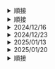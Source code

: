 <details> <summary>順接</summary>  <ul>

<table style="font-size: 14px;">
  <tr>
    <td><strong>2024/12/02</strong></td>
    <td>
      <p><strong>文法</strong>
        ～ようによっては ／ ～ようでは
      </p>
      
      <p><strong> 接続</strong>
      </p>
    
      <p><strong> 意味</strong> 
        要看怎么… ／　取决于…（的方式）　／　根据…（的方式）<br>
      </p>
      
      <p><strong> 例文 </strong>
        ●この状況も、見方ようによってはチャンスになる。
      </p>
        
      <p><strong> その他 </strong>
        ●よいお年をお迎えください。
      </p>
  </tr>

</table>


  <tr><td colspan="5"><strong>2024/12/16</strong></td></tr>
  <tr>
    <td> ～に即して </strong></td>
    <td> 接続</td>
    <td>
      ～に合わせて　／　按照…　／　依据…／　根据…　／　以…为基准
    </td>
    <td>●実状に即して考えよう</td>
    <td>
      ●液体　落とす／入れる　ー＞　耳の中に薬を落とす／耳の中に薬を入れる<br>
      ●体重が増えない　減る
      </td>
  </tr>
</table>
</ul>  </details>








<details> <summary>順接</summary>  <ul>

<table style="font-size: 14px;">
  <tr>
    <td><strong> 文法</strong></td>
    <td><strong> 接続</strong></td>
    <td><strong> 意味</strong></td>
    <td><strong> 例文 </strong></td>
    <td><strong> 備考（そのほか） </strong></td>
  </tr>

  <tr><td colspan="5"><strong>2024/12/02</strong></td></tr>
  <tr>
    <td > ～ようによっては<br>～ようでは </strong></td>
    <td > 接続</td>
    <td > 要看怎么… ／　取决于…（的方式）　／　根据…（的方式）</td>
    <td >●この状況も、見方ようによってはチャンスになる。</td>
    <td >
      ●よいお年をお迎えください。
      </td>
  </tr>

  <tr><td colspan="5"><strong>2024/12/09</strong></td></tr>
  <tr>
    <td> ～をものともせずに </strong></td>
    <td> 接続</td>
    <td>
      克服困难…　／　不顾…　／　不当回事
    </td>
    <td>●疲れをものともせずに、休日も出社しました。</td>
    <td>
      ●液体　落とす／入れる　ー＞　耳の中に薬を落とす／耳の中に薬を入れる<br>
      ●体重が増えない　減る
      </td>
  </tr>
</table>


  <tr><td colspan="5"><strong>2024/12/16</strong></td></tr>
  <tr>
    <td> ～に即して </strong></td>
    <td> 接続</td>
    <td>
      ～に合わせて　／　按照…　／　依据…／　根据…　／　以…为基准
    </td>
    <td>●実状に即して考えよう</td>
    <td>
      ●液体　落とす／入れる　ー＞　耳の中に薬を落とす／耳の中に薬を入れる<br>
      ●体重が増えない　減る
      </td>
  </tr>
</table>
</ul>  </details>




<!-- ############### 2024/12/16 ############### -->
<details> <summary>2024/12/16</summary>  <ul>
  
  <li> <strong>～に即して</strong>
    <ul>
      <li>意味：～に合わせて　／　按照…　／　依据…／　根据…　／　以…为基准</li>
      <li>例文：実状に即して考えよう</li> 
    </ul>
  </li>
  
  <li> <strong>その他</strong>
    <ul>
      <li>「あっという間に」は、「瞬く間に」や「一瞬で」という意味で、時間が非常に早く過ぎることを表現する言葉です。
            例えば、「あっという間に時間が過ぎた」「あっという間に時間になりました」というように使います。　</li>
      <li>「橋渡し」とは、物事や人々の間に立って、両者をつなげる役割を果たすことを指します。　</li>
    </ul>
  </li>
</ul>  </details>

<!-- ############### 2024/12/23 ############### -->
<details> <summary>2024/12/23</summary>  <ul>
  
  <li> <strong>～如何では</strong>
    <ul>
      <li>意味：取决于…　／　根据…　／　～によって　／　～次第では　</li>
      <li>　　　前件の条件によって結果が変わることを表します。　</li>
      <li>例文：自分の行動いかんでは人生はそんな悪くない。</li> 
      <li>例文：天候如何では、スポーツ大会を中止するかどうかを決めます。</li> 
    </ul>
  </li>
  
  <li> <strong>その他</strong>
    <ul>
      <li>いかんにかかわらず　／　如何を問わず
          ⇒～に関係がなく
      　　　例文：私は遅刻してしまったが、理由の如何を問わずに謝罪しました。</li>
    </ul>
  </li>
</ul>  </details>

<!-- ############### 2025/01/13 ############### -->
<details> <summary>2025/01/13</summary>  <ul>
  
  <li> <strong>～をよそに</strong>
    <ul>
      <li>意味：不願...；不管...　</li>
      <li>　　　A名詞　＋　およそに　＋　B　</li>
      <li>　　　通常ならAが自分と関係あることで気にしたりするが、今回はAとは関係なくB／AをきにしないでB／Aを無視してB　</li>
      <li>例文：親の心配をよそに息子は勉強せずに遊んでばかりいる。</li> 
      <li>例文：先輩のアドバイスをよそに、自分の考えでその仕事をやりました</li> 
    </ul>
  </li>
  
  <li> <strong>その他</strong>
    <ul>
      <li>雪（音調↑）さん　／　雪（音調↓）が降っている。</li>
    </ul>
  </li>
</ul>  </details>

<!-- ############### 2025/01/20 ############### -->
<details> <summary>2025/01/20</summary>  <ul>
  
  <li> <strong>～憚らない</strong>
    <ul>
      <li>意味：“毫不犹豫”或“毫无顾忌”　</li>
      <li>　　　文法ではなくて、動詞です。　</li>
      <li>　　　周囲を気にしたり遠慮したりすることがないさま　</li>
      <li>例文：彼は他人の目を憚らないで、自分の意見をはっきりと言う。</li> 
      <li>例文：彼女は失敗を憚らないで、新しい挑戦を続けている。</li> 
    </ul>
  </li>
</ul>  </details>



<details> <summary>順接</summary>  <ul>

<table style="font-size: 14px; vertical-align: top; text-align: left;">
  <tr>
    <td ><strong> 文法</strong></td>
    <td ><strong> 接続</strong></td>
    <td ><strong> 意味</strong></td>
    <td ><strong> 例文 </strong></td>
    <td ><strong> 備考（そのほか） </strong></td>
  </tr>

  <tr><td colspan="5"><strong>2025/02/03</strong></td></tr>
  <tr>
    <td > ～ゆえに </strong></td>
    <td > 接続</strong></td>
    <td > 〜のために</td>
    <td >●貧しさゆえに一生懸命働いた</td>
    <td >
      ●市場「いちば」⇒具体的な場所がある<br>
      ●市場「しじょう」＝概念的に
      </td>
  </tr>

  <tr><td colspan="5"><strong>2025/02/10</strong></td></tr>
  <tr>
    <td > ～とあって </strong></td>
    <td > 接続</strong></td>
    <td >
      ～という状況にあって / ～という状況なので/ ～ので
    </td>
    <td >●世界的な人気歌手のコンサートとあって、チケットが販売が3分で売り切れました。</td>
    <td >
      ●滑舌「かつぜつ」が悪い⇒はっきりしゃべれない<br>
      ●ペラペラしゃべる⇒流暢的に喋れる
      </td>
  </tr>
</table>

</ul>  </details>
